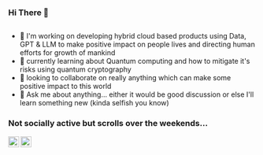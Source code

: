 ### Hi There 👋

## 
- 🔭 I'm working on developing hybrid cloud based products using Data, GPT & LLM to make positive impact on people lives and directing human efforts for growth of mankind
- 🌱 currently learning about Quantum computing and how to mitigate it's risks using quantum cryptography
- 👯 looking to collaborate on really anything which can make some positive impact to this world
- 💬 Ask me about anything... either it would be good discussion or else I'll learn something new (kinda selfish you know)

### Not socially active but scrolls over the weekends...

[<img align="left" alt="mannurulz | LinkedIn" width="22px" src="https://cdn.jsdelivr.net/npm/simple-icons@v3/icons/linkedin.svg" />][linkedin]
[<img align="left" alt="mannurulz | Instagram" width="22px" src="https://cdn.jsdelivr.net/npm/simple-icons@v3/icons/instagram.svg" />][instagram]
<br />
<!--
**mannurulz/mannurulz** is a ✨ _special_ ✨ repository because its `README.md` (this file) appears on your GitHub profile.

Here are some ideas to get you started:

- 🔭 I’m currently working on ...
- 🌱 I’m currently learning ...
- 👯 I’m looking to collaborate on ...
- 🤔 I’m looking for help with ...
- 💬 Ask me about ...
- 📫 How to reach me: ...
- 😄 Pronouns: ...
- ⚡ Fun fact: ...
-->

[instagram]: https://instagram.com/mannurulz
[linkedin]: https://linkedin.com/in/manmohanmishra
